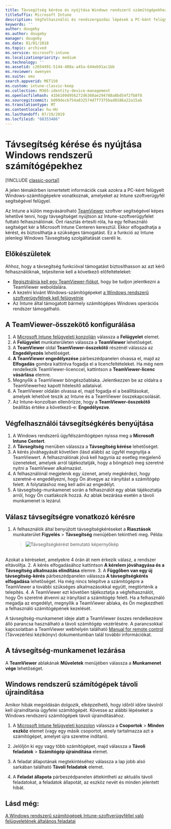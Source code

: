 ```yaml
---
title: Távsegítség kérése és nyújtása Windows rendszerű számítógépekhez
titleSuffix: Microsoft Intune
description: Végfelhasználói és rendszergazdai lépések a PC-ként felügyelt Windows rendszerű számítógépek távsegítségéhez és a számítógépek távolról indításához.
keywords: ''
author: dougeby
ms.author: dougeby
manager: dougeby
ms.date: 01/01/2018
ms.topic: archived
ms.service: microsoft-intune
ms.localizationpriority: medium
ms.technology: ''
ms.assetid: c2654491-5144-408a-a45a-644eb91ac1bb
ms.reviewer: owenyen
ms.suite: ems
search.appverid: MET150
ms.custom: intune-classic-keep
ms.collection: M365-identity-device-management
ms.openlocfilehash: 41b6109d956272d6368ae294788a8bd54f2fb8f8
ms.sourcegitcommit: bd09decb754a832574d7f7375bad0186a22a15ab
ms.translationtype: MT
ms.contentlocale: hu-HU
ms.lasthandoff: 07/19/2019
ms.locfileid: "68353486"
---
```

# <a name="request-and-provide-remote-assistance-for-windows-pcs"></a>Távsegítség kérése és nyújtása Windows rendszerű számítógépekhez

[!INCLUDE [classic-portal](includes/classic-portal.md)]

A jelen témakörben ismertetett információk csak azokra a PC-ként felügyelt Windows-számítógépekre vonatkoznak, amelyeket az Intune szoftverügyfél segítségével felügyel.

Az Intune a külön megvásárolható [TeamViewer](https://www.teamviewer.com) szoftver segítségével képes lehetővé tenni, hogy távsegítséget nyújtson az Intune-szoftverügyfelet futtató felhasználóinak. Önt riasztás értesíti róla, ha egy felhasználó segítséget kér a Microsoft Intune Centeren keresztül. Ekkor elfogadhatja a kérést, és biztosíthatja a szükséges támogatást. Ez a funkció az Intune jelenlegi Windows Távsegítség szolgáltatását cseréli le.


## <a name="before-you-start"></a>Előkészületek

Ahhoz, hogy a távsegítség funkcióval támogatást biztosíthasson az azt kérő felhasználóknak, teljesítenie kell a következő előfeltételeket:

- [Regisztrálnia kell egy TeamViewer-fiókot](https://login.teamviewer.com/LogOn#register), hogy be tudjon jelentkezni a TeamViewer weboldalára.
- A kezelni kívánt Windows-számítógépeket [a Windows rendszerű szoftverügyfélnek kell felügyelnie](manage-windows-pcs-with-microsoft-intune.md)
- Az Intune által támogatott bármely számítógépes Windows operációs rendszer támogatható.

## <a name="configure-the-teamviewer-connector"></a>A TeamViewer-összekötő konfigurálása

1. A [Microsoft Intune felügyeleti konzolján](https://manage.microsoft.com) válassza a **Felügyelet** elemet.
2. A **Felügyelet** munkaterületen válassza a **TeamViewer** lehetőséget.
3. A **TeamViewer** oldal **TeamViewer-összekötő** részénél válassza az **Engedélyezés** lehetőséget.
4. **A TeamViewer engedélyezése** párbeszédpanelen olvassa el, majd az **Elfogadás** gombra kattintva fogadja el a licencfeltételeket. Ha még nem rendelkezik TeamViewer-licenccel, kattintson a **TeamViewer-licenc vásárlása** elemre.
5. Megnyílik a TeamViewer böngészőablaka. Jelentkezzen be az oldalra a TeamViewerhez kapott hitelesítő adataival.
6. A TeamViewer oldalán olvassa el, majd fogadja el a beállításokat, amelyek lehetővé teszik az Intune és a TeamViewer összekapcsolását.
7. Az Intune-konzolban ellenőrizze, hogy a **TeamViewer-összekötő** beállítás értéke a következő-e: **Engedélyezve**.


## <a name="open-a-remote-assistance-request-end-user"></a>Végfelhasználói távsegítségkérés benyújtása

1. A Windows rendszerű ügyfélszámítógépen nyissa meg a **Microsoft Intune Centert**.
2. A **Távsegítség** menüben válassza a **Távsegítség kérése** lehetőséget.
3. A kérés jóváhagyását követően (lásd alább) az ügyfél megnyitja a TeamViewert. A felhasználónak jóvá kell hagynia az esetleg megjelenő üzeneteket, amelyek arról tájékoztatják, hogy a böngésző meg szeretné nyitni a TeamViewer alkalmazást.
4. A felhasználónál megjelenik egy üzenet, amely megkérdezi, hogy szeretné-e engedélyezni, hogy Ön átvegye az irányítást a számítógép felett. A folytatáshoz meg kell adni az engedélyt.
5. A távsegítség-munkamenet során a felhasználót egy ablak tájékoztatja arról, hogy Ön csatlakozik hozzá. Az ablak bezárása esetén a távoli munkamenet is lezárul.

## <a name="respond-to-a-remote-assistance-request"></a>Válasz távsegítségre vonatkozó kérésre

1. A felhasználók által benyújtott távsegítségkéréseket a **Riasztások** munkaterület **Figyelés** > **Távsegítség** menüjében tekintheti meg. Példa:
   > ![Távsegítségkérést bemutató képernyőkép](/intune/media/team-viewer.png)

<br>Azokat a kéréseket, amelyekre 4 órán át nem érkezik válasz, a rendszer eltávolítja.
2. A kérés elfogadásához kattintson **A kérelem jóváhagyása és a Távsegítség alkalmazás elindítása** elemre.
3. A **Függőben van egy új távsegítség-kérés** párbeszédpanelen válassza **A távsegítségkérés elfogadása** lehetőséget. Ha még nincs telepítve a számítógépre a TeamViewer a további szükséges alkalmazásokkal együtt, megtörténik a telepítés.
4. A TeamViewer ezt követően tájékoztatja a végfelhasználót, hogy Ön szeretné átvenni az irányítást a számítógép felett. Ha a felhasználó megadja az engedélyt, megnyílik a TeamViewer ablaka, és Ön megkezdheti a felhasználó számítógépének kezelését.

A távsegítség-munkamenet ideje alatt a TeamViewer összes rendelkezésre álló parancsa használható a távoli számítógép vezérlésére. A parancsokkal kapcsolatban a TeamViewer webhelyén található [Manual for remote control](http://www.teamviewer.com/en/support/documents/) (Távvezérlési kézikönyv) dokumentumban talál további információkat.

## <a name="close-the-remote-assistance-session"></a>A távsegítség-munkamenet lezárása

A **TeamViewer** ablakának **Műveletek** menüjében válassza a **Munkamenet vége** lehetőséget.

## <a name="remotely-restart-a-windows-pc"></a>Windows rendszerű számítógépek távoli újraindítása
Amikor hibák megoldásán dolgozik, elképzelhető, hogy időről időre távolról kell újraindítania ügyfelei számítógépét. Kövesse az alábbi lépéseket a Windows rendszerű számítógépek távoli újraindításához.

1. A [Microsoft Intune felügyeleti konzolon](https://manage.microsoft.com/) válassza a **Csoportok** &gt; **Minden eszköz** elemet (vagy egy másik csoportot, amely tartalmazza azt a számítógépet, amelyet újra szeretne indítani).

2. Jelöljön ki egy vagy több számítógépet, majd válassza a **Távoli feladatok** &gt; **Számítógép újraindítása** elemet.

3. A feladat állapotának megtekintéséhez válassza a lap jobb alsó sarkában található **Távoli feladatok** elemet.

4. A **Feladat állapota** párbeszédpanelen áttekintheti az aktuális távoli feladatokat, a feladatok állapotát, az eszköz nevét és minden jelentett hibát.

## <a name="see-also"></a>Lásd még:

[A Windows rendszerű számítógépek Intune-szoftverügyféllel való felügyeletének általános feladatai](common-windows-pc-management-tasks-with-the-microsoft-intune-computer-client.md)
